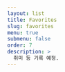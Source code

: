 ```yaml
---
layout: list
title: Favorites
slug: favorites
menu: true
submenu: false
order: 7
description: >
  취미 등 기록 예정.
---
```

